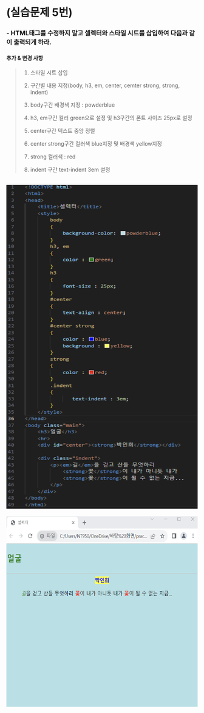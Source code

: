 # (실습문제 5번)

### - HTML태그를 수정하지 말고 셀렉터와 스타일 시트를 삽입하여 다음과 같이 출력되게 하라.


 #### 추가 & 변경 사항

>    1. 스타일 시트 삽입
>    >
>    2. 구간별 내용 지정(body, h3, em, center, cemter strong, strong, indent)
>    >
>    3. body구간 배경색 지정 : powderblue
>
>    4. h3, em구간 컬러 green으로 설정 및 h3구간의 폰트 사이즈 25px로 설정
>
>    5. center구간 텍스트 중앙 정렬
>
>    6. center strong구간 컬러색 blue지정 및 배경색 yellow지정
>
>    8. strong 컬러색 : red
>
>    9. indent 구간 text-indent 3em 설정

<br><img src="1.png" width="1000" height="850" title="px(픽셀) 크기 설정" alt="1번 이미지"></img><br/>
<br><img src="2.png" width="1000" height="500" title="px(픽셀) 크기 설정" alt="1번 이미지"></img><br/>
